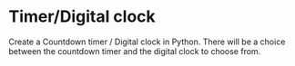 # Timer/Digital clock
Create a Countdown timer / Digital clock in Python.
There will be a choice between the countdown timer and the digital clock to choose from.

